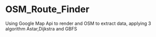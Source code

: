 # OSM_Route_Finder
Using Google Map Api to render and OSM to extract data, applying 3 algorithm Astar,Dijkstra and GBFS
